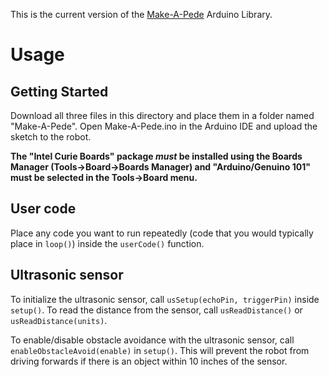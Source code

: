 This is the current version of the [Make-A-Pede](http://makeapede.com/) Arduino Library.

# Usage
## Getting Started
Download all three files in this directory and place them in a folder named "Make-A-Pede". Open Make-A-Pede.ino in the Arduino IDE and upload the sketch to the robot.

**The "Intel Curie Boards" package *must* be installed using the Boards Manager (Tools->Board->Boards Manager) and "Arduino/Genuino 101" must be selected in the Tools->Board menu.**

## User code
Place any code you want to run repeatedly (code that you would typically place in ```loop()```) inside the ```userCode()``` function.

## Ultrasonic sensor
To initialize the ultrasonic sensor, call ```usSetup(echoPin, triggerPin)``` inside ```setup()```. To read the distance from the sensor, call ```usReadDistance()``` or ```usReadDistance(units)```.

To enable/disable obstacle avoidance with the ultrasonic sensor, call ```enableObstacleAvoid(enable)``` in ```setup()```. This will prevent the robot from driving forwards if there is an object within 10 inches of the sensor.
